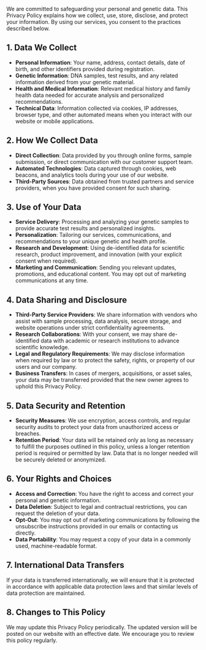 We are committed to safeguarding your personal and genetic data. This Privacy Policy explains how we collect, use, store, disclose, and protect your information. By using our services, you consent to the practices described below.

## 1. Data We Collect

- **Personal Information**: Your name, address, contact details, date of birth, and other identifiers provided during registration.
- **Genetic Information**: DNA samples, test results, and any related information derived from your genetic material.
- **Health and Medical Information**: Relevant medical history and family health data needed for accurate analysis and personalized recommendations.
- **Technical Data**: Information collected via cookies, IP addresses, browser type, and other automated means when you interact with our website or mobile applications.

## 2. How We Collect Data

- **Direct Collection**: Data provided by you through online forms, sample submission, or direct communication with our customer support team.
- **Automated Technologies**: Data captured through cookies, web beacons, and analytics tools during your use of our website.
- **Third-Party Sources**: Data obtained from trusted partners and service providers, when you have provided consent for such sharing.

## 3. Use of Your Data

- **Service Delivery**: Processing and analyzing your genetic samples to provide accurate test results and personalized insights.
- **Personalization**: Tailoring our services, communications, and recommendations to your unique genetic and health profile.
- **Research and Development**: Using de-identified data for scientific research, product improvement, and innovation (with your explicit consent when required).
- **Marketing and Communication**: Sending you relevant updates, promotions, and educational content. You may opt out of marketing communications at any time.

## 4. Data Sharing and Disclosure

- **Third-Party Service Providers**: We share information with vendors who assist with sample processing, data analysis, secure storage, and website operations under strict confidentiality agreements.
- **Research Collaborations**: With your consent, we may share de-identified data with academic or research institutions to advance scientific knowledge.
- **Legal and Regulatory Requirements**: We may disclose information when required by law or to protect the safety, rights, or property of our users and our company.
- **Business Transfers**: In cases of mergers, acquisitions, or asset sales, your data may be transferred provided that the new owner agrees to uphold this Privacy Policy.

## 5. Data Security and Retention

- **Security Measures**: We use encryption, access controls, and regular security audits to protect your data from unauthorized access or breaches.
- **Retention Period**: Your data will be retained only as long as necessary to fulfill the purposes outlined in this policy, unless a longer retention period is required or permitted by law. Data that is no longer needed will be securely deleted or anonymized.

## 6. Your Rights and Choices

- **Access and Correction**: You have the right to access and correct your personal and genetic information.
- **Data Deletion**: Subject to legal and contractual restrictions, you can request the deletion of your data.
- **Opt-Out**: You may opt out of marketing communications by following the unsubscribe instructions provided in our emails or contacting us directly.
- **Data Portability**: You may request a copy of your data in a commonly used, machine-readable format.

## 7. International Data Transfers

If your data is transferred internationally, we will ensure that it is protected in accordance with applicable data protection laws and that similar levels of data protection are maintained.

## 8. Changes to This Policy

We may update this Privacy Policy periodically. The updated version will be posted on our website with an effective date. We encourage you to review this policy regularly.
